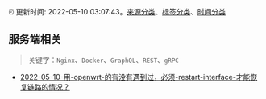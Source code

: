 :alarm_clock: 更新时间: 2022-05-10 03:07:43。[来源分类](../README.md)、[标签分类](../TAGS.md)、[时间分类](../TIMELINE.md)

## 服务端相关


> 关键字：`Nginx`、`Docker`、`GraphQL`、`REST`、`gRPC`



- [2022-05-10-用-openwrt-的有没有遇到过，必须-restart-interface-才能恢复链路的情况？](https://www.v2ex.com/t/851905) 